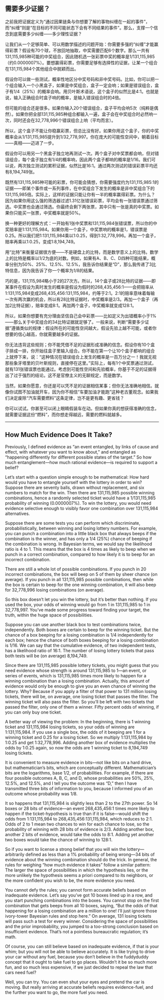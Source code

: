 ## 需要多少证据？

之前我把证据定义为“通过因果链条与你想要了解的事物纠缠在一起的事件”，而“纠缠”则是“在目标的不同可能状态下会有不同结果的事件”。那么，支撑一个信念到底需要多少纠缠——多少理性证据？

让我们从一个足够简单、可以用数学描述的问题开始：你需要多强的“纠缠”才能赢得彩票？假设有70个球，不放回地抽取，中奖需要匹配6个数字。那么一共有131,115,985种可能的中奖组合，因此随机选一张彩票中奖的概率是1/131,115,985（约0.0000007%）。要想赢得彩票，你需要足够有选择性的证据，让某一个组合在131,115,984个其他组合中脱颖而出。

假设你可以做一些测试，概率性地区分中奖号码和非中奖号码。比如，你可以把一个组合输入一个小黑盒子，如果是中奖组合，盒子一定会响；如果是错误组合，盒子有1/4（25%）的概率会响。用贝叶斯术语说，这个盒子的似然比是4:1。也就是说，输入正确组合时盒子响的概率，是输入错误组合时的4倍。

但可能的组合还是很多。如果你输入20个错误组合，盒子平均会响5次（纯粹是偶然）。如果你把全部131,115,985种组合都输入一遍，盒子会在中奖组合时必然响一次，同时还会在32,778,996个错误组合上响（平均而言）。

所以，这个盒子不能让你稳赢彩票，但总比没有好。如果你用这个盒子，你的中奖概率会从1/131,115,985提升到1/32,778,997。你在庞大的可能性空间中，朝着目标——真相——迈进了一步。

假设你可以用另一个黑盒子独立地再测试一次。两个盒子对中奖票都会响，但对错误组合，每个盒子独立有1/4的概率响，因此两个盒子都响的概率是1/16。我们可以说，两次独立测试的累积证据，似然比是16:1。通过两次测试的错误彩票平均还有8,194,749张。

既然有131,115,985种可能的彩票，你可能会猜想，你需要强度约为131,115,985:1的证据——即某个事件或一系列事件，在中奖组合下发生的概率是非中奖组合下的131,115,985倍。实际上，这样的证据只能让你有一半的概率赢得彩票。为什么？因为如果你用这么强的筛选器过滤1.31亿张错误彩票，平均会有一张错误票通过筛选。中奖票也会通过筛选。你最终会剩下两张票，其中只有一张是真的中奖票。如果你只能买一张票，中奖概率就是50%。

换一种更好的理解方式：一开始有1张中奖票和131,115,984张错误票，所以你的中奖赔率是1:131,115,984。如果你用一个盒子，中奖票响的概率是1，错误票是0.25。所以我们把1:131,115,984乘以1:0.25，得到1:32,778,996。再加一个盒子，赔率再乘以1:0.25，变成1:8,194,749。

用“比特”来衡量证据很方便——不是硬盘上的比特，而是数学意义上的比特。数学上的比特是概率以1/2为底的对数。例如，如果有A、B、C、D四种可能结果，概率分别为50%、25%、12.5%、12.5%，我告诉你结果是“D”，那么我传递了3比特信息，因为我告诉了你一个概率为1/8的结果。

巧的是，131,115,984略小于2的27次方。所以，14个盒子或28比特的证据——即某事件在假设为真时发生的概率是假设为假时的268,435,456:1——会把赔率从1:131,115,984变成268,435,456:131,115,984，约等于2:1。2:1的赔率意味着每输一次有两次赢的机会，所以有28比特证据时，中奖概率是2/3。再加一个盒子（再加2比特证据），赔率变成8:1。再加两个盒子，中奖概率就变成128:1。

所以，如果你想要有充分理由坚信自己会中彩票——比如定义为出错概率小于1%——那么关于中奖组合的34比特证据就足够了。一般来说，判断“需要多少证据”遵循类似的规律：假设所在的可能性空间越大，假设先验上越不可能，或者你想要的信心越高，你就需要越多的证据。

你无法违背这些规则；你不能凭借不足的证据形成准确的信念。假设你有10个盒子排成一排，你开始往盒子里输入组合。你不能在第一个让10个盒子都响的组合上就停下来，说：“这种情况在错误组合上发生的概率是一百万分之一！我就无视那些象牙塔里的贝叶斯规则，直接停在这里。”实际上，每有1个中奖票通过测试，就有131张错误票也能通过。考虑到可能性空间和先验概率，你基于不足的证据得出了过于强烈的结论。这不是官僚主义的无聊规定，而是数学。

当然，如果你愿意，你还是可以凭不足的证据相信某事；但你无法准确地相信。就像你试图不加油就开车，因为你不相信“车要加油才能跑”这种老古董观念。如果我们决定废除“汽车需要燃料”这条定律，岂不是更有趣、更省钱？

你可以试试。你甚至可以闭上眼睛假装车在动。但如果你真的想获得准确的信念，就需要证据这份“燃料”，而你想走得越远，需要的燃料就越多。

---

## How Much Evidence Does It Take?

Previously, I defined evidence as “an event entangled, by links of cause and effect, with whatever you want to know about,” and entangled as “happening differently for different possible states of the target.” So how much entanglement—how much rational evidence—is required to support a belief?

Let’s start with a question simple enough to be mathematical: How hard would you have to entangle yourself with the lottery in order to win? Suppose there are seventy balls, drawn without replacement, and six numbers to match for the win. Then there are 131,115,985 possible winning combinations, hence a randomly selected ticket would have a 1/131,115,985 probability of winning (0.0000007%). To win the lottery, you would need evidence selective enough to visibly favor one combination over 131,115,984 alternatives.

Suppose there are some tests you can perform which discriminate, probabilistically, between winning and losing lottery numbers. For example, you can punch a combination into a little black box that always beeps if the combination is the winner, and has only a 1/4 (25%) chance of beeping if the combination is wrong. In Bayesian terms, we would say the likelihood ratio is 4 to 1. This means that the box is 4 times as likely to beep when we punch in a correct combination, compared to how likely it is to beep for an incorrect combination.

There are still a whole lot of possible combinations. If you punch in 20 incorrect combinations, the box will beep on 5 of them by sheer chance (on average). If you punch in all 131,115,985 possible combinations, then while the box is certain to beep for the one winning combination, it will also beep for 32,778,996 losing combinations (on average).

So this box doesn’t let you win the lottery, but it’s better than nothing. If you used the box, your odds of winning would go from 1 in 131,115,985 to 1 in 32,778,997. You’ve made some progress toward finding your target, the truth, within the huge space of possibilities.

Suppose you can use another black box to test combinations twice, independently. Both boxes are certain to beep for the winning ticket. But the chance of a box beeping for a losing combination is 1/4 independently for each box; hence the chance of both boxes beeping for a losing combination is 1/16. We can say that the cumulative evidence, of two independent tests, has a likelihood ratio of 16:1. The number of losing lottery tickets that pass both tests will be (on average) 8,194,749.

Since there are 131,115,985 possible lottery tickets, you might guess that you need evidence whose strength is around 131,115,985 to 1—an event, or series of events, which is 131,115,985 times more likely to happen for a winning combination than a losing combination. Actually, this amount of evidence would only be enough to give you an even chance of winning the lottery. Why? Because if you apply a filter of that power to 131 million losing tickets, there will be, on average, one losing ticket that passes the filter. The winning ticket will also pass the filter. So you’ll be left with two tickets that passed the filter, only one of them a winner. Fifty percent odds of winning, if you can only buy one ticket.

A better way of viewing the problem: In the beginning, there is 1 winning ticket and 131,115,984 losing tickets, so your odds of winning are 1:131,115,984. If you use a single box, the odds of it beeping are 1 for a winning ticket and 0.25 for a losing ticket. So we multiply 1:131,115,984 by 1:0.25 and get 1:32,778,996. Adding another box of evidence multiplies the odds by 1:0.25 again, so now the odds are 1 winning ticket to 8,194,749 losing tickets.

It is convenient to measure evidence in bits—not like bits on a hard drive, but mathematician’s bits, which are conceptually different. Mathematician’s bits are the logarithms, base 1/2, of probabilities. For example, if there are four possible outcomes A, B, C, and D, whose probabilities are 50%, 25%, 12.5%, and 12.5%, and I tell you the outcome was “D,” then I have transmitted three bits of information to you, because I informed you of an outcome whose probability was 1/8.

It so happens that 131,115,984 is slightly less than 2 to the 27th power. So 14 boxes or 28 bits of evidence—an event 268,435,456:1 times more likely to happen if the ticket-hypothesis is true than if it is false—would shift the odds from 1:131,115,984 to 268,435,456:131,115,984, which reduces to 2:1. Odds of 2 to 1 mean two chances to win for each chance to lose, so the probability of winning with 28 bits of evidence is 2/3. Adding another box, another 2 bits of evidence, would take the odds to 8:1. Adding yet another two boxes would take the chance of winning to 128:1.

So if you want to license a strong belief that you will win the lottery— arbitrarily defined as less than a 1% probability of being wrong—34 bits of evidence about the winning combination should do the trick. In general, the rules for weighing “how much evidence it takes” follow a similar pattern: The larger the space of possibilities in which the hypothesis lies, or the more unlikely the hypothesis seems a priori compared to its neighbors, or the more confident you wish to be, the more evidence you need.

You cannot defy the rules; you cannot form accurate beliefs based on inadequate evidence. Let’s say you’ve got 10 boxes lined up in a row, and you start punching combinations into the boxes. You cannot stop on the first combination that gets beeps from all 10 boxes, saying, “But the odds of that happening for a losing combination are a million to one! I’ll just ignore those ivory-tower Bayesian rules and stop here.” On average, 131 losing tickets will pass such a test for every winner. Considering the space of possibilities and the prior improbability, you jumped to a too-strong conclusion based on insufficient evidence. That’s not a pointless bureaucratic regulation; it’s math.

Of course, you can still believe based on inadequate evidence, if that is your whim; but you will not be able to believe accurately. It is like trying to drive your car without any fuel, because you don’t believe in the fuddyduddy concept that it ought to take fuel to go places. Wouldn’t it be so much more fun, and so much less expensive, if we just decided to repeal the law that cars need fuel?

Well, you can try. You can even shut your eyes and pretend the car is moving. But really arriving at accurate beliefs requires evidence-fuel, and the further you want to go, the more fuel you need.